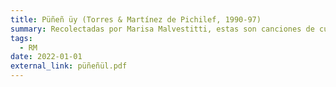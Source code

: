 ```yaml
---
title: Püñeñ üy (Torres & Martínez de Pichilef, 1990-97)
summary: Recolectadas por Marisa Malvestitti, estas son canciones de cuna cantadas por mujeres mapuche de dos zonas de *Puelmapu*.  
tags:
  - RM
date: 2022-01-01
external_link: püñeñül.pdf
---
```

